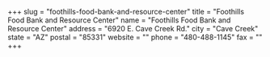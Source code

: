 +++
slug = "foothills-food-bank-and-resource-center"
title = "Foothills Food Bank and Resource Center"
name = "Foothills Food Bank and Resource Center"
address = "6920 E. Cave Creek Rd."
city = "Cave Creek"
state = "AZ"
postal = "85331"
website = ""
phone = "480-488-1145"
fax = ""
+++

